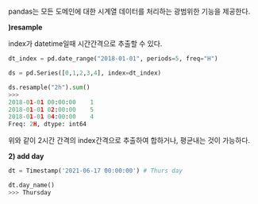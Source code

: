 # 
pandas는 모든 도메인에 대한 시계열 데이터를 처리하는 광범위한 기능을 제공한다.


__)resample__

index가 datetime일때 시간간격으로 추출할 수 있다.

```python
dt_index = pd.date_range("2018-01-01", periods=5, freq="H")

ds = pd.Series([0,1,2,3,4], index=dt_index)

ds.resample("2h").sum()
>>>
2018-01-01 00:00:00    1
2018-01-01 02:00:00    5
2018-01-01 04:00:00    4
Freq: 2H, dtype: int64
```
위와 같이 2시간 간격의 index간격으로 추출하여 합하거나, 평균내는 것이 가능하다.


__2) add day__

```python
dt = Timestamp('2021-06-17 00:00:00') # Thurs day

dt.day_name()
>>> Thursday
